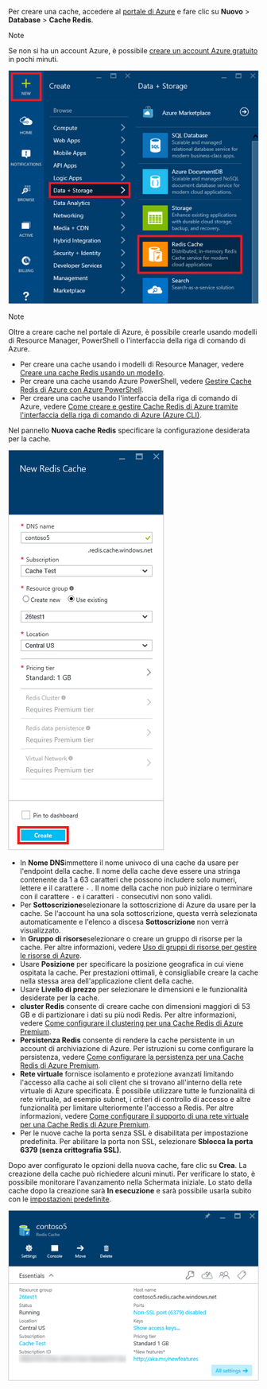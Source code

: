 Per creare una cache, accedere al [portale di Azure](https://portal.azure.com) e fare clic su **Nuovo** > **Database** > **Cache Redis**.

> [!NOTE]
> Se non si ha un account Azure, è possibile [creare un account Azure gratuito](https://azure.microsoft.com/pricing/free-trial/?WT.mc_id=redis_cache_hero) in pochi minuti.
> 
> 

![New cache](media/redis-cache-create/redis-cache-new-cache-menu.png)

> [!NOTE]
> Oltre a creare cache nel portale di Azure, è possibile crearle usando modelli di Resource Manager, PowerShell o l'interfaccia della riga di comando di Azure.
> 
> * Per creare una cache usando i modelli di Resource Manager, vedere [Creare una cache Redis usando un modello](../articles/redis-cache/cache-redis-cache-arm-provision.md).
> * Per creare una cache usando Azure PowerShell, vedere [Gestire Cache Redis di Azure con Azure PowerShell](../articles/redis-cache/cache-howto-manage-redis-cache-powershell.md).
> * Per creare una cache usando l'interfaccia della riga di comando di Azure, vedere [Come creare e gestire Cache Redis di Azure tramite l'interfaccia della riga di comando di Azure (Azure CLI)](../articles/redis-cache/cache-manage-cli.md).
> 
> 

Nel pannello **Nuova cache Redis** specificare la configurazione desiderata per la cache.

![Create cache](media/redis-cache-create/redis-cache-cache-create.png) 

* In **Nome DNS**immettere il nome univoco di una cache da usare per l'endpoint della cache. Il nome della cache deve essere una stringa contenente da 1 a 63 caratteri che possono includere solo numeri, lettere e il carattere `-` . Il nome della cache non può iniziare o terminare con il carattere `-` e i caratteri `-` consecutivi non sono validi.
* Per **Sottoscrizione**selezionare la sottoscrizione di Azure da usare per la cache. Se l'account ha una sola sottoscrizione, questa verrà selezionata automaticamente e l'elenco a discesa **Sottoscrizione** non verrà visualizzato.
* In **Gruppo di risorse**selezionare o creare un gruppo di risorse per la cache. Per altre informazioni, vedere [Uso di gruppi di risorse per gestire le risorse di Azure](../articles/azure-resource-manager/resource-group-overview.md). 
* Usare **Posizione** per specificare la posizione geografica in cui viene ospitata la cache. Per prestazioni ottimali, è consigliabile creare la cache nella stessa area dell'applicazione client della cache.
* Usare **Livello di prezzo** per selezionare le dimensioni e le funzionalità desiderate per la cache.
* **cluster Redis** consente di creare cache con dimensioni maggiori di 53 GB e di partizionare i dati su più nodi Redis. Per altre informazioni, vedere [Come configurare il clustering per una Cache Redis di Azure Premium](../articles/redis-cache/cache-how-to-premium-clustering.md).
* **Persistenza Redis** consente di rendere la cache persistente in un account di archiviazione di Azure. Per istruzioni su come configurare la persistenza, vedere [Come configurare la persistenza per una Cache Redis di Azure Premium](../articles/redis-cache/cache-how-to-premium-persistence.md).
* **Rete virtuale** fornisce isolamento e protezione avanzati limitando l'accesso alla cache ai soli client che si trovano all'interno della rete virtuale di Azure specificata. È possibile utilizzare tutte le funzionalità di rete virtuale, ad esempio subnet, i criteri di controllo di accesso e altre funzionalità per limitare ulteriormente l'accesso a Redis. Per altre informazioni, vedere [Come configurare il supporto di una rete virtuale per una Cache Redis di Azure Premium](../articles/redis-cache/cache-how-to-premium-vnet.md).
* Per le nuove cache la porta senza SSL è disabilitata per impostazione predefinita. Per abilitare la porta non SSL, selezionare **Sblocca la porta 6379 (senza crittografia SSL)**.

Dopo aver configurato le opzioni della nuova cache, fare clic su **Crea**. La creazione della cache può richiedere alcuni minuti. Per verificare lo stato, è possibile monitorare l'avanzamento nella Schermata iniziale. Lo stato della cache dopo la creazione sarà **In esecuzione** e sarà possibile usarla subito con le [impostazioni predefinite](../articles/redis-cache/cache-configure.md#default-redis-server-configuration).

![Cache created](media/redis-cache-create/redis-cache-cache-created.png)



<!--HONumber=Feb17_HO2-->


